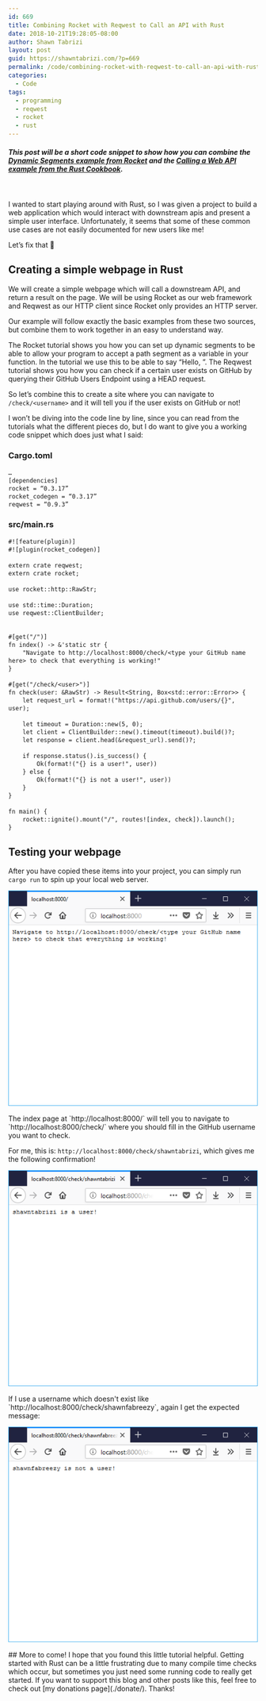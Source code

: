 ```yaml
---
id: 669
title: Combining Rocket with Reqwest to Call an API with Rust
date: 2018-10-21T19:28:05-08:00
author: Shawn Tabrizi
layout: post
guid: https://shawntabrizi.com/?p=669
permalink: /code/combining-rocket-with-reqwest-to-call-an-api-with-rust/
categories:
  - Code
tags:
  - programming
  - reqwest
  - rocket
  - rust
---
```

##### This post will be a short code snippet to show how you can combine the [*Dynamic Segments* example from Rocket](https://rocket.rs/guide/requests/#dynamic-segments) and the [*Calling a Web API* example from the Rust Cookbook](https://rust-lang-nursery.github.io/rust-cookbook/web/clients/apis.html).

&nbsp;

I wanted to start playing around with Rust, so I was given a project to build a web application which would interact with downstream apis and present a simple user interface. Unfortunately, it seems that some of these common use cases are not easily documented for new users like me!

Let’s fix that 🙂

## Creating a simple webpage in Rust

We will create a simple webpage which will call a downstream API, and return a result on the page. We will be using Rocket as our web framework and Reqwest as our HTTP client since Rocket only provides an HTTP server.

Our example will follow exactly the basic examples from these two sources, but combine them to work together in an easy to understand way.

The Rocket tutorial shows you how you can set up dynamic segments to be able to allow your program to accept a path segment as a variable in your function. In the tutorial we use this to be able to say “Hello, <name>”. The Reqwest tutorial shows you how you can check if a certain user exists on GitHub by querying their GitHub Users Endpoint using a HEAD request.

So let’s combine this to create a site where you can navigate to `/check/<username>` and it will tell you if the user exists on GitHub or not!

I won’t be diving into the code line by line, since you can read from the tutorials what the different pieces do, but I do want to give you a working code snippet which does just what I said:

### Cargo.toml
```
…
[dependencies]
rocket = “0.3.17”
rocket_codegen = “0.3.17”
reqwest = “0.9.3”
```

### src/main.rs
```
#![feature(plugin)]
#![plugin(rocket_codegen)]

extern crate reqwest;
extern crate rocket;

use rocket::http::RawStr;

use std::time::Duration;
use reqwest::ClientBuilder;


#[get("/")]
fn index() -> &'static str {
    "Navigate to http://localhost:8000/check/<type your GitHub name here> to check that everything is working!"
}

#[get("/check/<user>")]
fn check(user: &RawStr) -> Result<String, Box<std::error::Error>> {
    let request_url = format!("https://api.github.com/users/{}", user);
    
    let timeout = Duration::new(5, 0);
    let client = ClientBuilder::new().timeout(timeout).build()?;
    let response = client.head(&request_url).send()?;

    if response.status().is_success() {
        Ok(format!("{} is a user!", user))
    } else {
        Ok(format!("{} is not a user!", user))
    }
}

fn main() {
    rocket::ignite().mount("/", routes![index, check]).launch();
}
```

## Testing your webpage

After you have copied these items into your project, you can simply run `cargo run` to spin up your local web server.
<p id="gPsBCux"><img class="alignnone size-full wp-image-682 " src="/assets/images/img_5bcd419da1b02.png" alt="" /></p>
The index page at `http://localhost:8000/` will tell you to navigate to `http://localhost:8000/check/<username>` where you should fill in the GitHub username you want to check.

For me, this is: `http://localhost:8000/check/shawntabrizi`, which gives me the following confirmation!
<p id="CPDykLC"><img class="alignnone size-full wp-image-683 " src="/assets/images/img_5bcd41b64c8db.png" alt="" /></p>
If I use a username which doesn't exist like `http://localhost:8000/check/shawnfabreezy`, again I get the expected message:
<p id="PzDJjLw"><img class="alignnone size-full wp-image-684 " src="/assets/images/img_5bcd41cdc9c8e.png" alt="" /></p>
## More to come!
I hope that you found this little tutorial helpful. Getting started with Rust can be a little frustrating due to many compile time checks which occur, but sometimes you just need some running code to really get started. If you want to support this blog and other posts like this, feel free to check out [my donations page](./donate/). Thanks!